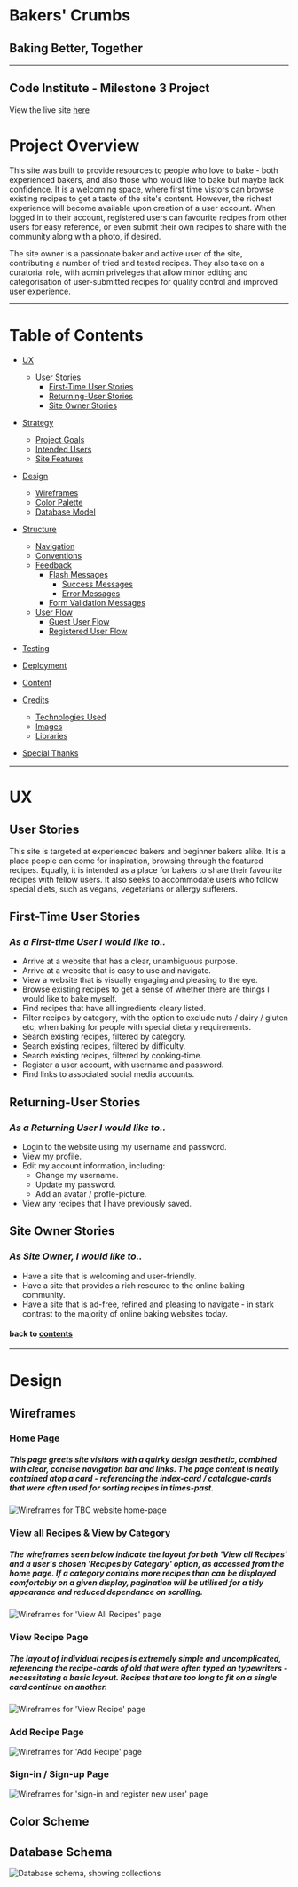 # Bakers' Crumbs
## Baking Better, Together
---
## Code Institute - Milestone 3 Project

View the live site [here](link.placeholder.com)


<!--  placeholder for site mockup image, to be added later.. 

![Image of site mock-ups, displaying responsivity across devices](static/images/mockups.jpg) 

-->
# Project Overview
This site was built to provide resources to people who love to bake - both experienced bakers, and also those who would like to bake but maybe lack confidence. It is a welcoming space, where first time vistors can browse existing recipes to get a taste of the site's content. However, the richest experience will become available upon creation of a user account. When logged in to their account, registered users can favourite recipes from other users for easy reference, or even submit their own recipes to share with the community along with a photo, if desired. 

The site owner is a passionate baker and active user of the site, contributing a number of tried and tested recipes. They also take on a curatorial role, with admin priveleges that allow minor editing and categorisation of user-submitted recipes for quality control and improved user experience.

---

# Table of Contents

* [UX]()
    * [User Stories](#user-stories)
        * [First-Time User Stories](#first-time-user-stories)
        * [Returning-User Stories](#returning-time-user-stories)
        * [Site Owner Stories](#site-owner-stories)

* [Strategy]()
    * [Project Goals]()
    * [Intended Users]()
    * [Site Features]()

* [Design]()
    * [Wireframes]()
    * [Color Palette]()
    * [Database Model]()

* [Structure]()
    * [Navigation]()
    * [Conventions]()
    * [Feedback]()
        - [Flash Messages]()
            * [Success Messages]()
            * [Error Messages]()
        - [Form Validation Messages]()
    * [User Flow]()
        - [Guest User Flow]()
        - [Registered User Flow]()

* [Testing]()

* [Deployment]()

* [Content]()

* [Credits]()
    * [Technologies Used]()
    * [Images]()
    * [Libraries]()

* [Special Thanks]()

---

# UX
## User Stories

This site is targeted at experienced bakers and beginner bakers alike. It is a place people can come for inspiration, browsing through the featured recipes. Equally, it is intended as a place for bakers to share their favourite recipes with fellow users. It also seeks to accommodate users who follow special diets, such as vegans, vegetarians or allergy sufferers.

## First-Time User Stories

### *As a First-time User I would like to..*

- Arrive at a website that has a clear, unambiguous purpose.
- Arrive at a website that is easy to use and navigate.
- View a website that is visually engaging and pleasing to the eye.
- Browse existing recipes to get a sense of whether there are things I would like to bake myself.
- Find recipes that have all ingredients cleary listed.
- Filter recipes by category, with the option to exclude nuts / dairy / gluten etc, when baking for people with special dietary requirements.
- Search existing recipes, filtered by category.
- Search existing recipes, filtered by difficulty.
- Search existing recipes, filtered by cooking-time.
- Register a user account, with username and password.
- Find links to associated social media accounts.

## Returning-User Stories

### *As a Returning User I would like to..*

- Login to the website using my username and password.
- View my profile.
- Edit my account information, including:
    * Change my username.
    * Update my password.
    * Add an avatar / profle-picture.
- View any recipes that I have previously saved.

## Site Owner Stories

### *As Site Owner, I would like to..*

- Have a site that is welcoming and user-friendly.
- Have a site that provides a rich resource to the online baking community.
- Have a site that is ad-free, refined and pleasing to navigate - in stark contrast to the majority of online baking websites today.
#### back to [contents](#table-of-contents)

---

# Design

## Wireframes

### Home Page

##### This page greets site visitors with a quirky design aesthetic, combined with clear, concise navigation bar and links. The page content is neatly contained atop a card - referencing the index-card / catalogue-cards that were often used for sorting recipes in times-past.

![Wireframes for TBC website home-page](docs/images/wireframes-home-page.png)

### View all Recipes & View by Category

##### The wireframes seen below indicate the layout for both 'View all Recipes' and a user's chosen 'Recipes by Category' option, as accessed from the home page. If a category contains more recipes than can be displayed comfortably on a given display, pagination will be utilised for a tidy appearance and reduced dependance on scrolling.

![Wireframes for 'View All Recipes' page](docs/images/wireframes-view-all-recipes.png)

### View Recipe Page

##### The layout of individual recipes is extremely simple and uncomplicated, referencing the recipe-cards of old that were often typed on typewriters - necessitating a basic layout. Recipes that are too long to fit on a single card continue on another.

![Wireframes for 'View Recipe' page](docs/images/wireframes-view-recipe.png)

### Add Recipe Page

![Wireframes for 'Add Recipe' page](docs/images/wireframes-add-recipe.png)

### Sign-in / Sign-up Page

![Wireframes for 'sign-in and register new user' page](docs/images/wireframes-signin-signup.png)
## Color Scheme

## Database Schema

![Database schema, showing collections](docs/images/db-schema.jpeg) 